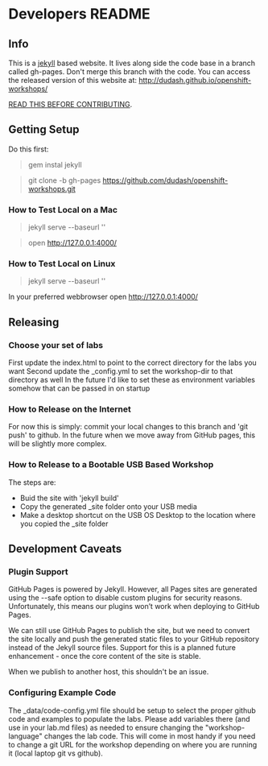 # Developers README
## Info
This is a [jekyll][1] based website.  It lives along side the code base in a branch called gh-pages.  Don't merge this branch with the code.  You can access the released version of this website at: http://dudash.github.io/openshift-workshops/

[READ THIS BEFORE CONTRIBUTING][3].

## Getting Setup
Do this first:

> gem instal jekyll

> git clone -b gh-pages https://github.com/dudash/openshift-workshops.git

### How to Test Local on a Mac
> jekyll serve --baseurl ''

> open http://127.0.0.1:4000/

### How to Test Local on Linux
> jekyll serve --baseurl ''

In your preferred webbrowser open http://127.0.0.1:4000/

## Releasing
### Choose your set of labs
First update the index.html to point to the correct directory for the labs you want
Second update the _config.yml to set the workshop-dir to that directory as well
In the future I'd like to set these as environment variables somehow that can be passed in on startup

### How to Release on the Internet
For now this is simply: commit your local changes to this branch and 'git push' to github.  In the future when we move away from GitHub pages, this will be slightly more complex.

### How to Release to a Bootable USB Based Workshop
The steps are: 
* Buid the site with 'jekyll build'
* Copy the generated _site folder onto your USB media
* Make a desktop shortcut on the USB OS Desktop to the location where you copied the _site folder


## Development Caveats
### Plugin Support
GitHub Pages is powered by Jekyll. However, all Pages sites are generated using the --safe option to disable custom plugins for security reasons. Unfortunately, this means our plugins won’t work when deploying to GitHub Pages.

We can still use GitHub Pages to publish the site, but we need to convert the site locally and push the generated static files to your GitHub repository instead of the Jekyll source files.  Support for this is a planned future enhancement - once the core content of the site is stable.

When we publish to another host, this shouldn't be an issue.

### Configuring Example Code
The _data/code-config.yml file should be setup to select the proper github code and examples to populate the labs.  Please add variables there (and use in your lab.md files) as needed to ensure changing the "workshop-language" changes the lab code.  This will come in most handy if you need to change a git URL for the workshop depending on where you are running it (local laptop git vs github).


[1]: http://jekyllrb.com/
[2]: https://jekyllrb.com/docs/plugins/
[3]: https://jekyllrb.com/docs/structure/
